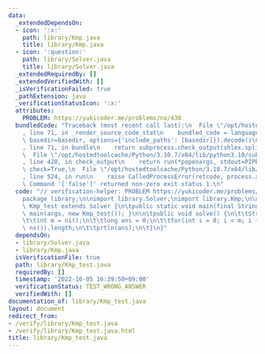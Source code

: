 ```yaml
---
data:
  _extendedDependsOn:
  - icon: ':x:'
    path: library/Kmp.java
    title: library/Kmp.java
  - icon: ':question:'
    path: library/Solver.java
    title: library/Solver.java
  _extendedRequiredBy: []
  _extendedVerifiedWith: []
  _isVerificationFailed: true
  _pathExtension: java
  _verificationStatusIcon: ':x:'
  attributes:
    PROBLEM: https://yukicoder.me/problems/no/430
  bundledCode: "Traceback (most recent call last):\n  File \"/opt/hostedtoolcache/Python/3.10.7/x64/lib/python3.10/site-packages/onlinejudge_verify/documentation/build.py\"\
    , line 71, in _render_source_code_stat\n    bundled_code = language.bundle(stat.path,\
    \ basedir=basedir, options={'include_paths': [basedir]}).decode()\n  File \"/opt/hostedtoolcache/Python/3.10.7/x64/lib/python3.10/site-packages/onlinejudge_verify/languages/user_defined.py\"\
    , line 71, in bundle\n    return subprocess.check_output(shlex.split(command))\n\
    \  File \"/opt/hostedtoolcache/Python/3.10.7/x64/lib/python3.10/subprocess.py\"\
    , line 420, in check_output\n    return run(*popenargs, stdout=PIPE, timeout=timeout,\
    \ check=True,\n  File \"/opt/hostedtoolcache/Python/3.10.7/x64/lib/python3.10/subprocess.py\"\
    , line 524, in run\n    raise CalledProcessError(retcode, process.args,\nsubprocess.CalledProcessError:\
    \ Command '['false']' returned non-zero exit status 1.\n"
  code: "// verification-helper: PROBLEM https://yukicoder.me/problems/no/430\n\n\
    package library;\n\nimport library.Solver;\nimport library.Kmp;\n\npublic class\
    \ Kmp_test extends Solver {\n\tpublic static void main(final String[] args) {\
    \ main(args, new Kmp_test()); }\n\n\tpublic void solve() {\n\t\tString s = ns();\n\
    \t\tint m = ni();\n\t\tlong ans = 0;\n\t\tfor(int i = 0; i < m; i ++) ans += Kmp.cal(s,\
    \ ns()).length;\n\t\tprtln(ans);\n\t}\n}"
  dependsOn:
  - library/Solver.java
  - library/Kmp.java
  isVerificationFile: true
  path: library/Kmp_test.java
  requiredBy: []
  timestamp: '2022-10-05 16:39:50+09:00'
  verificationStatus: TEST_WRONG_ANSWER
  verifiedWith: []
documentation_of: library/Kmp_test.java
layout: document
redirect_from:
- /verify/library/Kmp_test.java
- /verify/library/Kmp_test.java.html
title: library/Kmp_test.java
---
```

